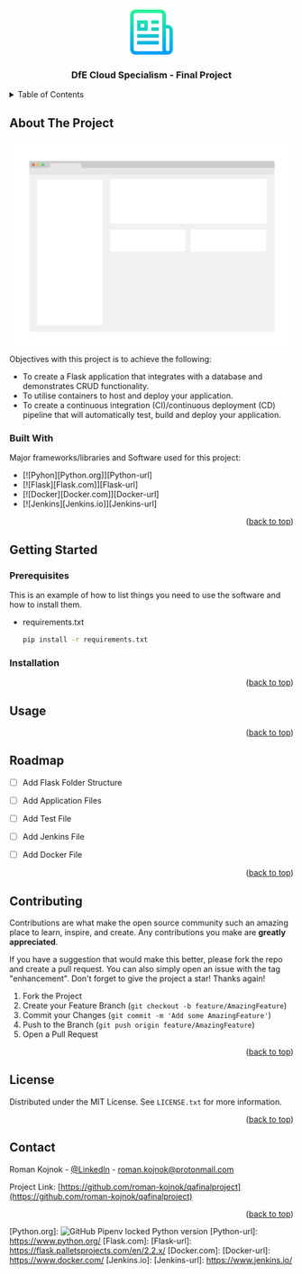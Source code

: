 <a name="readme-top"></a>
<!-- PROJECT LOGO -->
<br />
<div align="center">
  <a href="https://github.com/roman-kojnok/qafinalproject">
    <img src="images/logo.png" alt="Logo" width="80" height="80">
  </a>

  <h3 align="center">DfE Cloud Specialism - Final Project</h3>
</div>



<!-- TABLE OF CONTENTS -->
<details>
  <summary>Table of Contents</summary>
  <ol>
    <li>
      <a href="#about-the-project">About The Project</a>
      <ul>
        <li><a href="#built-with">Built With</a></li>
      </ul>
    </li>
    <li>
      <a href="#getting-started">Getting Started</a>
      <ul>
        <li><a href="#prerequisites">Prerequisites</a></li>
        <li><a href="#installation">Installation</a></li>
      </ul>
    </li>
    <li><a href="#usage">Usage</a></li>
    <li><a href="#roadmap">Roadmap</a></li>
    <li><a href="#contributing">Contributing</a></li>
    <li><a href="#license">License</a></li>
    <li><a href="#contact">Contact</a></li>
  </ol>
</details>



<!-- ABOUT THE PROJECT -->
## About The Project
[![Azure VM Screenshot][product-screenshot]](https://example.com)
Objectives with this project is to achieve the following:

- To create a Flask application that integrates with a database and demonstrates CRUD functionality.
- To utilise containers to host and deploy your application.
- To create a continuous integration (CI)/continuous deployment (CD) pipeline that will automatically test, build and deploy your application.

### Built With
Major frameworks/libraries and Software used for this project:

* [![Pyhon][Python.org]][Python-url]
* [![Flask][Flask.com]][Flask-url]
* [![Docker][Docker.com]][Docker-url]
* [![Jenkins][Jenkins.io]][Jenkins-url]

<p align="right">(<a href="#readme-top">back to top</a>)</p>


<!-- GETTING STARTED -->
## Getting Started


### Prerequisites

This is an example of how to list things you need to use the software and how to install them.
* requirements.txt
  ```sh
  pip install -r requirements.txt
  ```

### Installation



<p align="right">(<a href="#readme-top">back to top</a>)</p>



<!-- USAGE EXAMPLES -->
## Usage


<p align="right">(<a href="#readme-top">back to top</a>)</p>



<!-- ROADMAP -->
## Roadmap

- [ ] Add Flask Folder Structure
- [ ] Add Application Files
- [ ] Add Test File
- [ ] Add Jenkins File
- [ ] Add Docker File


<p align="right">(<a href="#readme-top">back to top</a>)</p>



<!-- CONTRIBUTING -->
## Contributing

Contributions are what make the open source community such an amazing place to learn, inspire, and create. Any contributions you make are **greatly appreciated**.

If you have a suggestion that would make this better, please fork the repo and create a pull request. You can also simply open an issue with the tag "enhancement".
Don't forget to give the project a star! Thanks again!

1. Fork the Project
2. Create your Feature Branch (`git checkout -b feature/AmazingFeature`)
3. Commit your Changes (`git commit -m 'Add some AmazingFeature'`)
4. Push to the Branch (`git push origin feature/AmazingFeature`)
5. Open a Pull Request

<p align="right">(<a href="#readme-top">back to top</a>)</p>



<!-- LICENSE -->
## License

Distributed under the MIT License. See `LICENSE.txt` for more information.

<p align="right">(<a href="#readme-top">back to top</a>)</p>



<!-- CONTACT -->
## Contact

Roman Kojnok - [@LinkedIn](https://www.linkedin.com/in/roman-kojnok-b69601161/) - roman.kojnok@protonmail.com

Project Link: [https://github.com/roman-kojnok/qafinalproject](https://github.com/roman-kojnok/qafinalproject)

<p align="right">(<a href="#readme-top">back to top</a>)</p>

[product-screenshot]: images/screenshot.png
[Python.org]: ![GitHub Pipenv locked Python version](https://img.shields.io/github/pipenv/locked/python-version/roman-kojnok/qafinalproject)
[Python-url]: https://www.python.org/
[Flask.com]: 
[Flask-url]: https://flask.palletsprojects.com/en/2.2.x/
[Docker.com]: 
[Docker-url]: https://www.docker.com/
[Jenkins.io]: 
[Jenkins-url]: https://www.jenkins.io/
